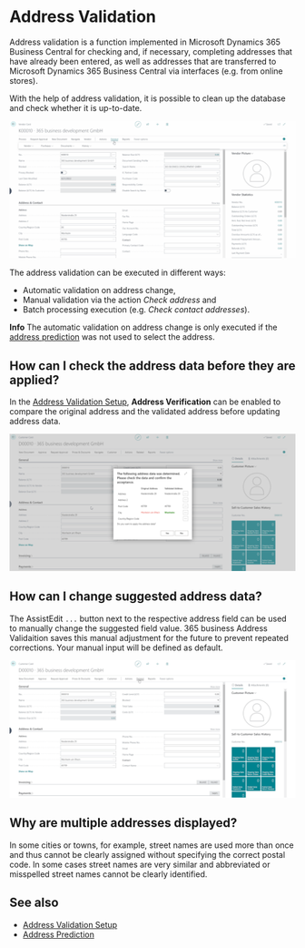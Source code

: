 # Address Validation

Address validation is a function implemented in Microsoft Dynamics 365 Business Central for checking and, if necessary, completing addresses that have already been entered, as well as addresses that are transferred to Microsoft Dynamics 365 Business Central via interfaces (e.g. from online stores).

With the help of address validation, it is possible to clean up the database and check whether it is up-to-date.

![Address Validation](/assets/images/365-business-address-validation/addressvalidation.en-US.gif)

The address validation can be executed in different ways:

 - Automatic validation on address change,
 - Manual validation via the action *Check address* and
 - Batch processing execution (e.g. *Check contact addresses*).

<div class="alert alert-info">
    <i class="fa-duotone fa-solid fa-circle-info fa-xl"></i>
    <strong>Info</strong> The automatic validation on address change is only executed if the <a href="address-prediction.md">address prediction</a> was not used to select the address.
</div>

## How can I check the address data before they are applied?

In the [Address Validation Setup](setup.md), **Address Verification** can be enabled to compare the original address and the validated address before updating address data.

![Address Validation](/assets/images/365-business-address-validation/address-compare.en-US.png)

## How can I change suggested address data?

The AssistEdit `...` button next to the respective address field can be used to manually change the suggested field value. 365 business Address Validaition saves this manual adjustment for the future to prevent repeated corrections.
Your manual input will be defined as default.

![Address Validation](/assets/images/365-business-address-validation/address-compare.en-US.gif)

## Why are multiple addresses displayed?

In some cities or towns, for example, street names are used more than once and thus cannot be clearly assigned without specifying the correct postal code. In some cases street names are very similar and abbreviated or misspelled street names cannot be clearly identified.

## See also 
 - [Address Validation Setup](setup.md)
 - [Address Prediction](address-prediction.md)